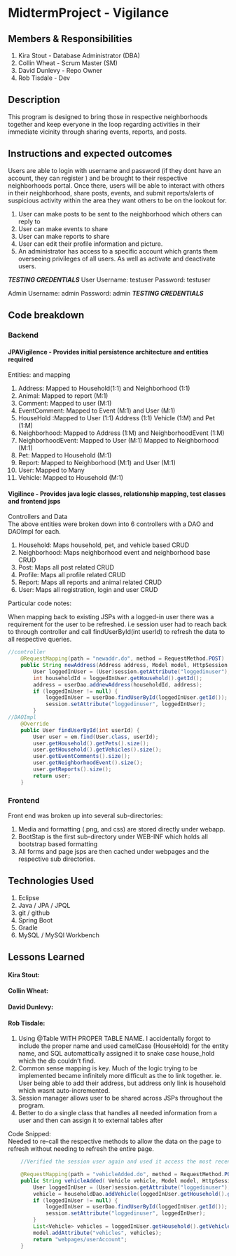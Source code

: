 # MidtermProject - Vigilance 

## Members & Responsibilities
1. Kira Stout - Database Administrator (DBA)
2. Collin Wheat - Scrum Master (SM)
3. David Dunlevy - Repo Owner
4. Rob Tisdale - Dev

## Description
This program is designed to bring those in respective neighborhoods together and keep everyone in the loop regarding activities in their immediate vicinity through sharing events, reports, and posts.

## Instructions and expected outcomes
Users are able to login with username and password (if they dont have an account, they can register ) and be brought to their respective neighborhoods portal. Once there, users will be able to interact with others in their neighborhood, share posts, events, and submit reports/alerts of suspicious activity within the area they want others to be on the lookout for. 
1. User can make posts to be sent to the neighborhood which others can reply to
2. User can make events to share
3. User can make reports to share
4. User can edit their profile information and picture.
5. An administrator has access to a specific account which grants them overseeing privileges of all users. As well as activate and deactivate users.

***TESTING CREDENTIALS***
User
Username: testuser
Password: testuser

Admin
Username: admin
Password: admin	
***TESTING CREDENTIALS***


## Code breakdown
### Backend
#### JPAVigilence - Provides initial persistence architecture and entities required<br>
Entities: and mapping<br>
1. Address: Mapped to Household(1:1) and Neighborhood (1:1)
2. Animal: Mapped to report (M:1)
3. Comment: Mapped to user (M:1)
4. EventComment: Mapped to Event (M:1) and User (M:1)
5. HouseHold :Mapped to User (1:1) Address (1:1) Vehicle (1:M) and Pet (1:M)
6. Neighborhood: Mapped to Address (1:M) and NeighborhoodEvent (1:M)
7. NeighborhoodEvent: Mapped to User (M:1) Mapped to Neighborhood (M:1)
8. Pet: Mapped to Household (M:1)
9. Report: Mapped to Neighborhood (M:1) and User (M:1)
10. User: Mapped to Many
11. Vehicle: Mapped to Household (M:1)

#### Vigilince - Provides java logic classes, relationship mapping, test classes and frontend jsps
Controllers and Data<br>
The above entities were broken down into 6 controllers with a DAO and DAOImpl for each.
1. Household: Maps household, pet, and vehicle based CRUD
2. Neighborhood: Maps neighborhood event and neighborhood base CRUD
3. Post: Maps all post related CRUD
4. Profile: Maps all profile related CRUD
5. Report: Maps all reports and animal related CRUD
6. User: Maps all registration, login and user CRUD

Particular code notes:

When mapping back to existing JSPs with a logged-in user there was a requirement for the user to be refreshed. i.e session user had to reach back to through controller and call findUserById(int userId) to refresh the data to all respective queries.
```java
//controller
	@RequestMapping(path = "newaddr.do", method = RequestMethod.POST)
	public String newAddress(Address address, Model model, HttpSession session) {
		User loggedInUser = (User)session.getAttribute("loggedinuser");
		int householdId = loggedInUser.getHousehold().getId();
		address = userDao.addnewAddress(householdId, address);
		if (loggedInUser != null) {
			loggedInUser = userDao.findUserById(loggedInUser.getId());
			session.setAttribute("loggedinuser", loggedInUser);
		}
//DAOImpl
	@Override
	public User findUserById(int userId) {
		User user = em.find(User.class, userId);
		user.getHousehold().getPets().size();
		user.getHousehold().getVehicles().size();
		user.getEventComments().size();
		user.getNeighborhoodEvent().size();
		user.getReports().size();
		return user;
	}
```

### Frontend
Front end was broken up into several sub-directories:
1. Media and formatting (.png, and css) are stored directly under webapp.
2. BootStap is the first sub-directory under WEB-INF which holds all bootstrap based formatting
3. All forms and page jsps are then cached under webpages and the respective sub directories.

## Technologies Used
1. Eclipse
2. Java / JPA / JPQL
3. git / github
4. Spring Boot
5. Gradle
6. MySQL / MySQl Workbench

## Lessons Learned

#### Kira Stout:

#### Collin Wheat:

#### David Dunlevy:

#### Rob Tisdale:
1. Using @Table WITH PROPER TABLE NAME. I accidentally forgot to include the proper name and used camelCase (HouseHold) for the entity name, and SQL automattically assigned it to snake case house_hold which the db couldn’t find.
2. Common sense mapping is key. Much of the logic trying to be implemented became infinitely more difficult as the to link together. ie. User being able to add their address, but address only link is household which wasnt auto-incremented.
3. Session manager allows user to be shared across JSPs throughout the program. 
4. Better to do a single class that handles all needed information from a user and then can assign it to external tables after

Code Snipped:<br>
Needed to re-call the respective methods to allow the data on the page to refresh without needing to refresh the entire page.
```java
	//Verified the session user again and used it access the most recent data (in this case List<Vehicle) and then set and pass the parameter to the existing JSP using the pre-established variables.

	@RequestMapping(path = "vehicleAdded.do", method = RequestMethod.POST)
	public String vehicleAdded( Vehicle vehicle, Model model, HttpSession session) {
		User loggedInUser = (User)session.getAttribute("loggedinuser");
		vehicle = householdDao.addVehicle(loggedInUser.getHousehold().getId(), vehicle);
		if (loggedInUser != null) {
			loggedInUser = userDao.findUserById(loggedInUser.getId());
			session.setAttribute("loggedinuser", loggedInUser);
		}
		List<Vehicle> vehicles = loggedInUser.getHousehold().getVehicles();
		model.addAttribute("vehicles", vehicles);
		return "webpages/userAccount";
	}	
```

